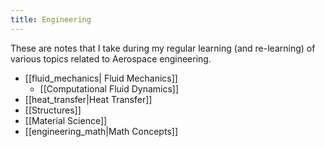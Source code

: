 ```yaml
---
title: Engineering
---
```


These are notes that I take during my regular learning (and re-learning) of various topics related to Aerospace engineering.

- [[fluid_mechanics| Fluid Mechanics]]
	- [[Computational Fluid Dynamics]]
- [[heat_transfer|Heat Transfer]]
- [[Structures]]
- [[Material Science]]
- [[engineering_math|Math Concepts]]
